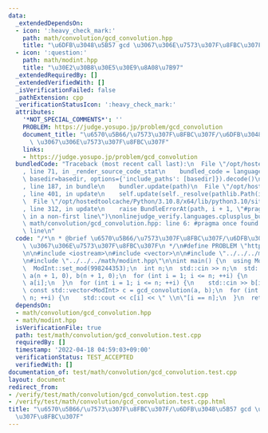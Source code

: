```yaml
---
data:
  _extendedDependsOn:
  - icon: ':heavy_check_mark:'
    path: math/convolution/gcd_convolution.hpp
    title: "\u6DFB\u3048\u5B57 gcd \u3067\u306E\u7573\u307F\u8FBC\u307F"
  - icon: ':question:'
    path: math/modint.hpp
    title: "\u30E2\u30B8\u30E5\u30E9\u8A08\u7B97"
  _extendedRequiredBy: []
  _extendedVerifiedWith: []
  _isVerificationFailed: false
  _pathExtension: cpp
  _verificationStatusIcon: ':heavy_check_mark:'
  attributes:
    '*NOT_SPECIAL_COMMENTS*': ''
    PROBLEM: https://judge.yosupo.jp/problem/gcd_convolution
    document_title: "\u6570\u5B66/\u7573\u307F\u8FBC\u307F/\u6DFB\u3048\u5B57 gcd\
      \ \u3067\u306E\u7573\u307F\u8FBC\u307F"
    links:
    - https://judge.yosupo.jp/problem/gcd_convolution
  bundledCode: "Traceback (most recent call last):\n  File \"/opt/hostedtoolcache/Python/3.10.8/x64/lib/python3.10/site-packages/onlinejudge_verify/documentation/build.py\"\
    , line 71, in _render_source_code_stat\n    bundled_code = language.bundle(stat.path,\
    \ basedir=basedir, options={'include_paths': [basedir]}).decode()\n  File \"/opt/hostedtoolcache/Python/3.10.8/x64/lib/python3.10/site-packages/onlinejudge_verify/languages/cplusplus.py\"\
    , line 187, in bundle\n    bundler.update(path)\n  File \"/opt/hostedtoolcache/Python/3.10.8/x64/lib/python3.10/site-packages/onlinejudge_verify/languages/cplusplus_bundle.py\"\
    , line 401, in update\n    self.update(self._resolve(pathlib.Path(included), included_from=path))\n\
    \  File \"/opt/hostedtoolcache/Python/3.10.8/x64/lib/python3.10/site-packages/onlinejudge_verify/languages/cplusplus_bundle.py\"\
    , line 312, in update\n    raise BundleErrorAt(path, i + 1, \"#pragma once found\
    \ in a non-first line\")\nonlinejudge_verify.languages.cplusplus_bundle.BundleErrorAt:\
    \ math/convolution/gcd_convolution.hpp: line 6: #pragma once found in a non-first\
    \ line\n"
  code: "/*\n * @brief \u6570\u5B66/\u7573\u307F\u8FBC\u307F/\u6DFB\u3048\u5B57 gcd\
    \ \u3067\u306E\u7573\u307F\u8FBC\u307F\n */\n#define PROBLEM \"https://judge.yosupo.jp/problem/gcd_convolution\"\
    \n\n#include <iostream>\n#include <vector>\n\n#include \"../../../math/convolution/gcd_convolution.hpp\"\
    \n#include \"../../../math/modint.hpp\"\n\nint main() {\n  using ModInt = MInt<0>;\n\
    \  ModInt::set_mod(998244353);\n  int n;\n  std::cin >> n;\n  std::vector<ModInt>\
    \ a(n + 1, 0), b(n + 1, 0);\n  for (int i = 1; i <= n; ++i) {\n    std::cin >>\
    \ a[i];\n  }\n  for (int i = 1; i <= n; ++i) {\n    std::cin >> b[i];\n  }\n \
    \ const std::vector<ModInt> c = gcd_convolution(a, b);\n  for (int i = 1; i <=\
    \ n; ++i) {\n    std::cout << c[i] << \" \\n\"[i == n];\n  }\n  return 0;\n}\n"
  dependsOn:
  - math/convolution/gcd_convolution.hpp
  - math/modint.hpp
  isVerificationFile: true
  path: test/math/convolution/gcd_convolution.test.cpp
  requiredBy: []
  timestamp: '2022-04-18 04:59:03+09:00'
  verificationStatus: TEST_ACCEPTED
  verifiedWith: []
documentation_of: test/math/convolution/gcd_convolution.test.cpp
layout: document
redirect_from:
- /verify/test/math/convolution/gcd_convolution.test.cpp
- /verify/test/math/convolution/gcd_convolution.test.cpp.html
title: "\u6570\u5B66/\u7573\u307F\u8FBC\u307F/\u6DFB\u3048\u5B57 gcd \u3067\u306E\u7573\
  \u307F\u8FBC\u307F"
---
```

